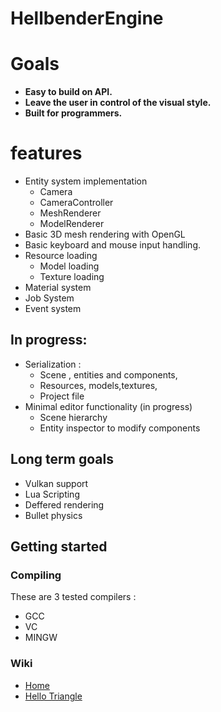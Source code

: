 # HellbenderEngine

# Goals 
- **Easy to build on API.**
- **Leave the user in control of the visual style.**
- **Built for programmers.**

# features
- Entity system implementation
	- Camera
	- CameraController
	- MeshRenderer
	- ModelRenderer
- Basic 3D mesh rendering with OpenGL
- Basic keyboard and mouse input handling.
- Resource loading
	 - Model loading
	 - Texture loading
- Material system
- Job System
- Event system
	
## In progress:
 - Serialization :
	 - Scene , entities and components,
	 - Resources, models,textures,
	 - Project file
 - Minimal editor functionality (in progress)
	 - Scene hierarchy
	 - Entity inspector to modify components

## Long term goals

 - Vulkan support
 - Lua Scripting
 - Deffered rendering
 - Bullet physics

## Getting started
### Compiling
These are 3 tested compilers : 
- GCC
- VC
- MINGW

### Wiki
- [Home](https://github.com/Goutch/HellbenderEngine/wiki) 
- [Hello Triangle](https://github.com/Goutch/HellbenderEngine/wiki/Hello-triangle)
